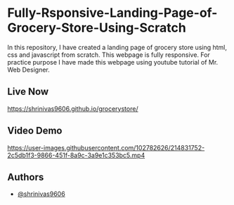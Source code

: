 # Fully-Rsponsive-Landing-Page-of-Grocery-Store-Using-Scratch

In this repository, I have created a landing page of grocery store using html, css and javascript from scratch. This webpage is fully responsive. For practice purpose I have made this webpage using youtube tutorial of Mr. Web Designer.

## Live Now

https://shrinivas9606.github.io/grocerystore/

## Video Demo

https://user-images.githubusercontent.com/102782626/214831752-2c5db1f3-9866-451f-8a9c-3a9e1c353bc5.mp4


## Authors

- [@shrinivas9606](https://github.com/shrinivas9606)



